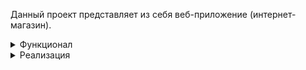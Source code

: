 Данный проект представляет из себя веб-приложение (интернет-магазин).

<details><summary>Функционал</summary>
На главной странице расположен блок с кнопками, можно войти в аккаунт или зарегистрироваться:

![image](https://github.com/maksim25y/ShopApp/assets/131711956/061a328f-dd0f-437f-856e-51e7b26d8426)

При нажатии на кнопку "Регистрация" происходит переход на страницу регистрации:
![image](https://github.com/maksim25y/ShopApp/assets/131711956/9a8cc8d7-1b86-4f78-9fec-715afb946834)

Добавлена валидация, в случае ввода некорректных данных будет выведено соответствующее сообщение
![image](https://github.com/maksim25y/ShopApp/assets/131711956/ba342fde-1e1e-41a6-8259-6b39eeb79839)

При нажатии на кнопку "Войти" пользователь перейдёт на страницу входа в аккаунт.
![image](https://github.com/maksim25y/ShopApp/assets/131711956/01b40196-fe43-47aa-8787-454bbb0cc7d2)

Если пользователь ввёл некорректные данные, то будет выведено соответствующее оповещени:
![image](https://github.com/maksim25y/ShopApp/assets/131711956/33f07a56-236e-406b-a183-44f1463b79d0)

При корректном вводе данных пользователь попадает на главную страницу сайта, кнопки "Войти" и "Регистрация" пропадают, появляются кнопка "Мой профиль" и "Список товаров":
![image](https://github.com/maksim25y/ShopApp/assets/131711956/c0280c5f-1ca6-4a56-83e2-c058a2617673)

Нажав на кнопку "Список товаров" пользователь попадает на страницу с доступными товарами и может перейти на страницу любого товара:
![image](https://github.com/maksim25y/ShopApp/assets/131711956/ae6ff76c-65a7-4a68-a513-2fa3bc11bd11)
При переходе на страницу товара пользователь увидит описание товара и сможет забронировать товар, нажав на кнопку "Добавить в корзину" (товар добавится в корзину, которую пользователь может просмотреть в его профиле):
![image](https://github.com/maksim25y/ShopApp/assets/131711956/64eec9bf-d78a-4a10-95b5-ccc972338b01)

При переходе в свой профиль пользователь сможет увидеть информацию профиля, сможет отредактировать данные профиля:
![image](https://github.com/maksim25y/ShopApp/assets/131711956/a4b2807d-6e7c-4e90-961e-517c58392919)
Добавлена валидация и при некорректном вводе данных для редактирования будет выведено сообщение:
![image](https://github.com/maksim25y/ShopApp/assets/131711956/9cc0e582-6408-4a5c-8a9f-2f084d325dfe)
При нажатии на кнопку "Моя корзина" пользователь может просмотреть товары в его корзине:
![image](https://github.com/maksim25y/ShopApp/assets/131711956/2520d08d-5b78-4278-84a3-5f809ee134bc)
Если товар добавляется в корзину пользователя, то он пропадает из общего списка товаров и больше не доступен для других пользователей (кроме администраторов), при нажатии на кнопку "Удалить из корзины" товар будет удалён из корзины и возвращён в список товаров.
При регистрации пользователь указывает свою почту и изначально она не подтверждена, но если пользователь нажмёт на кнопку для подтверждения ему на почту будет направлено письмо с кодом подтверждения:
![image](https://github.com/maksim25y/ShopApp/assets/131711956/116c226d-5419-474b-8102-35adeb9a6568)









</details>
<details><summary>Реализация</summary>
Во время выполнения проекта я использовал следующий набор технологий: PostgreSQL, Maven, Spring MVC, Spring Data JPA, ORM Hibernate, Bootstrap, Thymeleaf, Spring Validation.
  
База данных:

</details>
